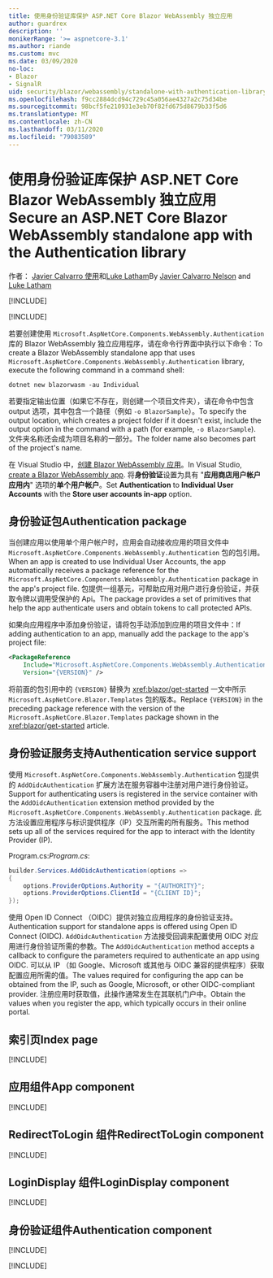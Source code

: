 ```yaml
---
title: 使用身份验证库保护 ASP.NET Core Blazor WebAssembly 独立应用
author: guardrex
description: ''
monikerRange: '>= aspnetcore-3.1'
ms.author: riande
ms.custom: mvc
ms.date: 03/09/2020
no-loc:
- Blazor
- SignalR
uid: security/blazor/webassembly/standalone-with-authentication-library
ms.openlocfilehash: f9cc2884dcd94c729c45a056ae4327a2c75d34be
ms.sourcegitcommit: 98bcf5fe210931e3eb70f82fd675d8679b33f5d6
ms.translationtype: MT
ms.contentlocale: zh-CN
ms.lasthandoff: 03/11/2020
ms.locfileid: "79083589"
---
```

# <a name="secure-an-aspnet-core-opno-locblazor-webassembly-standalone-app-with-the-authentication-library"></a><span data-ttu-id="b9fa9-102">使用身份验证库保护 ASP.NET Core Blazor WebAssembly 独立应用</span><span class="sxs-lookup"><span data-stu-id="b9fa9-102">Secure an ASP.NET Core Blazor WebAssembly standalone app with the Authentication library</span></span>

<span data-ttu-id="b9fa9-103">作者： [Javier Calvarro 使用](https://github.com/javiercn)和[Luke Latham](https://github.com/guardrex)</span><span class="sxs-lookup"><span data-stu-id="b9fa9-103">By [Javier Calvarro Nelson](https://github.com/javiercn) and [Luke Latham](https://github.com/guardrex)</span></span>

[!INCLUDE[](~/includes/blazorwasm-preview-notice.md)]

[!INCLUDE[](~/includes/blazorwasm-3.2-template-article-notice.md)]

<span data-ttu-id="b9fa9-104">若要创建使用 `Microsoft.AspNetCore.Components.WebAssembly.Authentication` 库的 Blazor WebAssembly 独立应用程序，请在命令行界面中执行以下命令：</span><span class="sxs-lookup"><span data-stu-id="b9fa9-104">To create a Blazor WebAssembly standalone app that uses `Microsoft.AspNetCore.Components.WebAssembly.Authentication` library, execute the following command in a command shell:</span></span>

```dotnetcli
dotnet new blazorwasm -au Individual
```

<span data-ttu-id="b9fa9-105">若要指定输出位置（如果它不存在，则创建一个项目文件夹），请在命令中包含 output 选项，其中包含一个路径（例如 `-o BlazorSample`）。</span><span class="sxs-lookup"><span data-stu-id="b9fa9-105">To specify the output location, which creates a project folder if it doesn't exist, include the output option in the command with a path (for example, `-o BlazorSample`).</span></span> <span data-ttu-id="b9fa9-106">文件夹名称还会成为项目名称的一部分。</span><span class="sxs-lookup"><span data-stu-id="b9fa9-106">The folder name also becomes part of the project's name.</span></span>

<span data-ttu-id="b9fa9-107">在 Visual Studio 中，[创建 Blazor WebAssembly 应用](xref:blazor/get-started)。</span><span class="sxs-lookup"><span data-stu-id="b9fa9-107">In Visual Studio, [create a Blazor WebAssembly app](xref:blazor/get-started).</span></span> <span data-ttu-id="b9fa9-108">将**身份验证**设置为具有 "**应用商店用户帐户应用内**" 选项的**单个用户帐户**。</span><span class="sxs-lookup"><span data-stu-id="b9fa9-108">Set **Authentication** to **Individual User Accounts** with the **Store user accounts in-app** option.</span></span>

## <a name="authentication-package"></a><span data-ttu-id="b9fa9-109">身份验证包</span><span class="sxs-lookup"><span data-stu-id="b9fa9-109">Authentication package</span></span>

<span data-ttu-id="b9fa9-110">当创建应用以使用单个用户帐户时，应用会自动接收应用的项目文件中 `Microsoft.AspNetCore.Components.WebAssembly.Authentication` 包的包引用。</span><span class="sxs-lookup"><span data-stu-id="b9fa9-110">When an app is created to use Individual User Accounts, the app automatically receives a package reference for the `Microsoft.AspNetCore.Components.WebAssembly.Authentication` package in the app's project file.</span></span> <span data-ttu-id="b9fa9-111">包提供一组基元，可帮助应用对用户进行身份验证，并获取令牌以调用受保护的 Api。</span><span class="sxs-lookup"><span data-stu-id="b9fa9-111">The package provides a set of primitives that help the app authenticate users and obtain tokens to call protected APIs.</span></span>

<span data-ttu-id="b9fa9-112">如果向应用程序中添加身份验证，请将包手动添加到应用的项目文件中：</span><span class="sxs-lookup"><span data-stu-id="b9fa9-112">If adding authentication to an app, manually add the package to the app's project file:</span></span>

```xml
<PackageReference 
    Include="Microsoft.AspNetCore.Components.WebAssembly.Authentication" 
    Version="{VERSION}" />
```

<span data-ttu-id="b9fa9-113">将前面的包引用中的 `{VERSION}` 替换为 <xref:blazor/get-started> 一文中所示 `Microsoft.AspNetCore.Blazor.Templates` 包的版本。</span><span class="sxs-lookup"><span data-stu-id="b9fa9-113">Replace `{VERSION}` in the preceding package reference with the version of the `Microsoft.AspNetCore.Blazor.Templates` package shown in the <xref:blazor/get-started> article.</span></span>

## <a name="authentication-service-support"></a><span data-ttu-id="b9fa9-114">身份验证服务支持</span><span class="sxs-lookup"><span data-stu-id="b9fa9-114">Authentication service support</span></span>

<span data-ttu-id="b9fa9-115">使用 `Microsoft.AspNetCore.Components.WebAssembly.Authentication` 包提供的 `AddOidcAuthentication` 扩展方法在服务容器中注册对用户进行身份验证。</span><span class="sxs-lookup"><span data-stu-id="b9fa9-115">Support for authenticating users is registered in the service container with the `AddOidcAuthentication` extension method provided by the `Microsoft.AspNetCore.Components.WebAssembly.Authentication` package.</span></span> <span data-ttu-id="b9fa9-116">此方法设置应用程序与标识提供程序（IP）交互所需的所有服务。</span><span class="sxs-lookup"><span data-stu-id="b9fa9-116">This method sets up all of the services required for the app to interact with the Identity Provider (IP).</span></span>

<span data-ttu-id="b9fa9-117">Program.cs:</span><span class="sxs-lookup"><span data-stu-id="b9fa9-117">*Program.cs*:</span></span>

```csharp
builder.Services.AddOidcAuthentication(options =>
{
    options.ProviderOptions.Authority = "{AUTHORITY}";
    options.ProviderOptions.ClientId = "{CLIENT ID}";
});
```

<span data-ttu-id="b9fa9-118">使用 Open ID Connect （OIDC）提供对独立应用程序的身份验证支持。</span><span class="sxs-lookup"><span data-stu-id="b9fa9-118">Authentication support for standalone apps is offered using Open ID Connect (OIDC).</span></span> <span data-ttu-id="b9fa9-119">`AddOidcAuthentication` 方法接受回调来配置使用 OIDC 对应用进行身份验证所需的参数。</span><span class="sxs-lookup"><span data-stu-id="b9fa9-119">The `AddOidcAuthentication` method accepts a callback to configure the parameters required to authenticate an app using OIDC.</span></span> <span data-ttu-id="b9fa9-120">可以从 IP （如 Google、Microsoft 或其他与 OIDC 兼容的提供程序）获取配置应用所需的值。</span><span class="sxs-lookup"><span data-stu-id="b9fa9-120">The values required for configuring the app can be obtained from the IP, such as Google, Microsoft, or other OIDC-compliant provider.</span></span> <span data-ttu-id="b9fa9-121">注册应用时获取值，此操作通常发生在其联机门户中。</span><span class="sxs-lookup"><span data-stu-id="b9fa9-121">Obtain the values when you register the app, which typically occurs in their online portal.</span></span>

## <a name="index-page"></a><span data-ttu-id="b9fa9-122">索引页</span><span class="sxs-lookup"><span data-stu-id="b9fa9-122">Index page</span></span>

[!INCLUDE[](~/includes/blazor-security/index-page.md)]

## <a name="app-component"></a><span data-ttu-id="b9fa9-123">应用组件</span><span class="sxs-lookup"><span data-stu-id="b9fa9-123">App component</span></span>

[!INCLUDE[](~/includes/blazor-security/app-component.md)]

## <a name="redirecttologin-component"></a><span data-ttu-id="b9fa9-124">RedirectToLogin 组件</span><span class="sxs-lookup"><span data-stu-id="b9fa9-124">RedirectToLogin component</span></span>

[!INCLUDE[](~/includes/blazor-security/redirecttologin-component.md)]

## <a name="logindisplay-component"></a><span data-ttu-id="b9fa9-125">LoginDisplay 组件</span><span class="sxs-lookup"><span data-stu-id="b9fa9-125">LoginDisplay component</span></span>

[!INCLUDE[](~/includes/blazor-security/logindisplay-component.md)]

## <a name="authentication-component"></a><span data-ttu-id="b9fa9-126">身份验证组件</span><span class="sxs-lookup"><span data-stu-id="b9fa9-126">Authentication component</span></span>

[!INCLUDE[](~/includes/blazor-security/authentication-component.md)]

[!INCLUDE[](~/includes/blazor-security/troubleshoot.md)]
